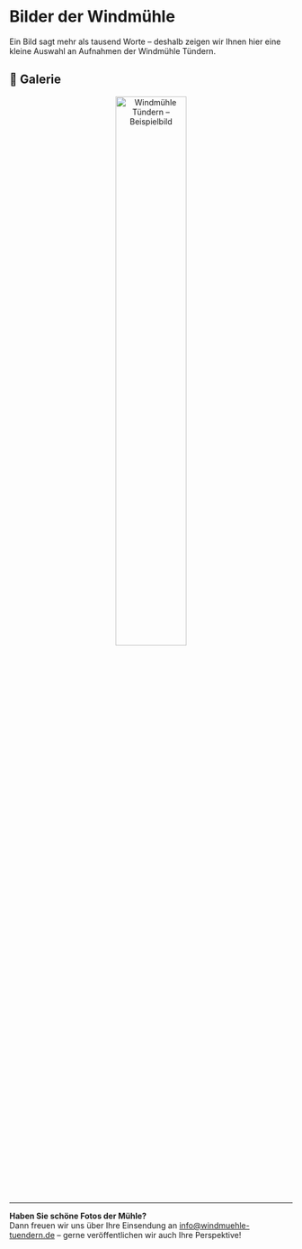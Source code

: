 # Bilder der Windmühle

Ein Bild sagt mehr als tausend Worte – deshalb zeigen wir Ihnen hier eine kleine Auswahl an Aufnahmen der Windmühle Tündern.

## 📸 Galerie

<!-- Beispielbild -->
<p align="center">
  <img src="/imgs/from-wikipedia.png" alt="Windmühle Tündern – Beispielbild" style="width: 50%; border-radius: 8px;" />
</p>

---

**Haben Sie schöne Fotos der Mühle?**  
Dann freuen wir uns über Ihre Einsendung an [info@windmuehle-tuendern.de](mailto:info@windmuehle-tuendern.de) – gerne veröffentlichen wir auch Ihre Perspektive!
